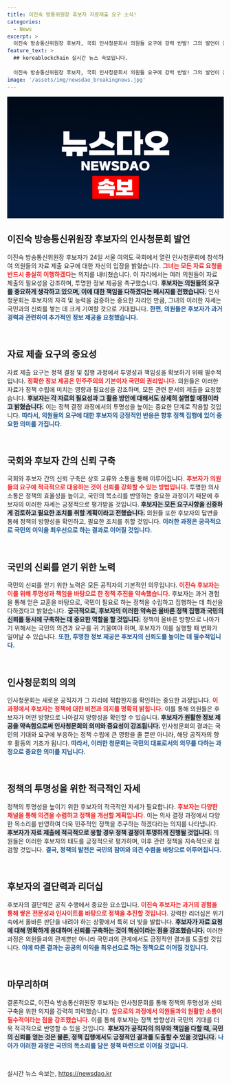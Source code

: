 ```yaml
---
title: 이진숙 방통위원장 후보자 자료제출 요구 소식!
categories:
  - News
excerpt: >
  이진숙 방송통신위원장 후보자, 국회 인사청문회서 의원들 요구에 강력 반발! 그의 발언이 논란을 일으키며 정치권에 긴장감이 감돕니다. 자세한 내용은 클릭해서 확인하세요!
feature_text: >
  ## koreablockchain 실시간 뉴스 속보입니다.

  이진숙 방송통신위원장 후보자, 국회 인사청문회서 의원들 요구에 강력 반발! 그의 발언이 논란을 일으키며 정치권에 긴장감이 감돕니다. 자세한 내용은 클릭해서 확인하세요!
image: '/assets/img/newsdao_breakingnews.jpg'
---
```


<p><img src="/assets/img/newsdao_breakingnews.jpg" alt="koreablockchain 속보" /></p>

<h2 data-ke-size="size26">이진숙 방송통신위원장 후보자의 인사청문회 발언</h2>

<p data-ke-size="size16">이진숙 방송통신위원장 후보자가 24일 서울 여의도 국회에서 열린 인사청문회에 참석하여 의원들의 자료 제출 요구에 대한 자신의 입장을 밝혔습니다. <b><span style="color: #ee2323;">그녀는 모든 자료 요청을 반드시 충실히 이행하겠다</span></b>는 의지를 내비쳤습니다. 이 자리에서는 여러 의원들이 자료 제출의 필요성을 강조하며, 투명한 정보 제공을 촉구했습니다. <b><span style="background-color: #21538527;">후보자는 의원들의 요구를 중요하게 생각하고 있으며, 이에 대한 책임을 다하겠다는 메시지를 전했습니다.</span></b> 인사청문회는 후보자의 자격 및 능력을 검증하는 중요한 자리인 만큼, 그녀의 이러한 자세는 국민과의 신뢰를 쌓는 데 크게 기여할 것으로 기대됩니다. <b><span style="color: #1a5490;">한편, 의원들은 후보자가 과거 경력과 관련하여 추가적인 정보 제공을 요청했습니다.</span></b></p>

<p data-ke-size="size16">&nbsp;</p>

<h2 data-ke-size="size26">자료 제출 요구의 중요성</h2>

<p data-ke-size="size16">자료 제출 요구는 정책 결정 및 집행 과정에서 투명성과 책임성을 확보하기 위해 필수적입니다. <b><span style="color: #ee2323;">정확한 정보 제공은 민주주의의 기본이자 국민의 권리입니다.</span></b> 의원들은 이러한 자료가 정책 수립에 미치는 영향과 필요성을 강조하며, 모든 관련 문서의 제출을 요청했습니다. <b><span style="background-color: #21538527;">후보자는 각 자료의 필요성과 그 활용 방안에 대해서도 상세히 설명할 예정이라고 밝혔습니다.</span></b> 이는 정책 결정 과정에서의 투명성을 높이는 중요한 단계로 작용할 것입니다. <b><span style="color: #1a5490;">따라서, 의원들의 요구에 대한 후보자의 긍정적인 반응은 향후 정책 집행에 있어 중요한 의미를 가집니다.</span></b></p>

<p data-ke-size="size16">&nbsp;</p>

<h2 data-ke-size="size26">국회와 후보자 간의 신뢰 구축</h2>

<p data-ke-size="size16">국회와 후보자 간의 신뢰 구축은 상호 교류와 소통을 통해 이루어집니다. <b><span style="color: #ee2323;">후보자가 의원들의 요구에 적극적으로 대응하는 것이 신뢰를 강화할 수 있는 방법입니다.</span></b> 투명한 의사소통은 정책의 효율성을 높이고, 국민의 목소리를 반영하는 중요한 과정이기 때문에 후보자의 이러한 자세는 긍정적으로 평가받을 것입니다. <b><span style="background-color: #21538527;">후보자는 모든 요구사항을 신중하게 검토하고 필요한 조치를 취할 계획이라고 전했습니다.</span></b> 의원들 또한 후보자의 답변을 통해 정책의 방향성을 확인하고, 필요한 조치를 취할 것입니다. <b><span style="color: #1a5490;">이러한 과정은 궁극적으로 국민의 이익을 최우선으로 하는 결과로 이어질 것입니다.</span></b></p>

<p data-ke-size="size16">&nbsp;</p>

<h2 data-ke-size="size26">국민의 신뢰를 얻기 위한 노력</h2>

<p data-ke-size="size16">국민의 신뢰를 얻기 위한 노력은 모든 공직자의 기본적인 의무입니다. <b><span style="color: #ee2323;">이진숙 후보자는 이를 위해 투명성과 책임을 바탕으로 한 정책 추진을 약속했습니다.</span></b> 후보자는 과거 경험을 통해 얻은 교훈을 바탕으로, 국민이 필요로 하는 정책을 수립하고 집행하는 데 최선을 다하겠다고 밝혔습니다. <b><span style="background-color: #21538527;">궁극적으로, 후보자의 이러한 약속은 올바른 정책 집행과 국민의 신뢰를 동시에 구축하는 데 중요한 역할을 할 것입니다.</span></b> 정책이 올바른 방향으로 나아가기 위해서는 국민의 의견과 요구를 귀 기울여야 하며, 후보자가 이를 실행할 때 변화가 일어날 수 있습니다. <b><span style="color: #1a5490;">또한, 투명한 정보 제공은 후보자의 신뢰도를 높이는 데 필수적입니다.</span></b></p>

<p data-ke-size="size16">&nbsp;</p>

<h2 data-ke-size="size26">인사청문회의 의의</h2>

<p data-ke-size="size16">인사청문회는 새로운 공직자가 그 자리에 적합한지를 확인하는 중요한 과정입니다. <b><span style="color: #ee2323;">이 과정에서 후보자는 정책에 대한 비전과 의지를 명확히 밝힙니다.</span></b> 이를 통해 의원들은 후보자가 어떤 방향으로 나아갈지 방향성을 확인할 수 있습니다. <b><span style="background-color: #21538527;">후보자가 원활한 정보 제공을 약속함으로써 인사청문회의 의미와 중요성이 강조됩니다.</span></b> 인사청문회의 결과는 국민의 기대와 요구에 부응하는 정책 수립에 큰 영향을 줄 뿐만 아니라, 해당 공직자의 향후 활동의 기초가 됩니다. <b><span style="color: #1a5490;">따라서, 이러한 청문회는 국민의 대표로서의 의무를 다하는 과정으로 중요한 의미를 지닙니다.</span></b></p>

<p data-ke-size="size16">&nbsp;</p>

<h2 data-ke-size="size26">정책의 투명성을 위한 적극적인 자세</h2>

<p data-ke-size="size16">정책의 투명성을 높이기 위한 후보자의 적극적인 자세가 필요합니다. <b><span style="color: #ee2323;">후보자는 다양한 채널을 통해 의견을 수렴하고 정책을 개선할 계획입니다.</span></b> 이는 의사 결정 과정에서 다양한 목소리를 반영하여 더욱 민주적인 정책을 추구하는 하겠다라는 의지를 나타냅니다. <b><span style="background-color: #21538527;">후보자가 자료 제출에 적극적으로 응할 경우 정책 결정이 투명하게 진행될 것입니다.</span></b> 의원들은 이러한 후보자의 태도를 긍정적으로 평가하며, 이후 관련 정책을 지속적으로 점검할 것입니다. <b><span style="color: #1a5490;">결국, 정책의 발전은 국민의 참여와 의견 수렴을 바탕으로 이루어집니다.</span></b></p>

<p data-ke-size="size16">&nbsp;</p>

<h2 data-ke-size="size26">후보자의 결단력과 리더십</h2>

<p data-ke-size="size16">후보자의 결단력은 공직 수행에서 중요한 요소입니다. <b><span style="color: #ee2323;">이진숙 후보자는 과거의 경험을 통해 쌓은 전문성과 인사이트를 바탕으로 정책을 추진할 것입니다.</span></b> 강력한 리더십은 위기 속에서 올바른 판단을 내려야 하는 상황에서 특히 더 빛을 발합니다. <b><span style="background-color: #21538527;">후보자가 자료 요청에 대해 명확하게 응대하며 신뢰를 구축하는 것이 핵심이라는 점을 강조했습니다.</span></b> 이러한 과정은 의원들과의 관계뿐만 아니라 국민과의 관계에서도 긍정적인 결과를 도출할 것입니다. <b><span style="color: #1a5490;">이에 따른 결과는 공공의 이익을 최우선으로 하는 정책으로 이어질 것입니다.</span></b></p>

<p data-ke-size="size16">&nbsp;</p>

<h2 data-ke-size="size26">마무리하며</h2>

<p data-ke-size="size16">결론적으로, 이진숙 방송통신위원장 후보자는 인사청문회를 통해 정책의 투명성과 신뢰 구축을 위한 의지를 강력히 피력했습니다. <b><span style="color: #ee2323;">앞으로의 과정에서 의원들과의 원활한 소통이 필수적이라는 점을 강조했습니다.</span></b> 이를 통해 후보자는 정책 방향성과 국민의 기대를 더욱 적극적으로 반영할 수 있을 것입니다. <b><span style="background-color: #21538527;">후보자가 공직자의 의무와 책임을 다할 때, 국민의 신뢰를 얻는 것은 물론, 정책 집행에서도 긍정적인 결과를 도출할 수 있을 것입니다.</span></b> <b><span style="color: #1a5490;">나아가 이러한 과정은 국민의 목소리를 담은 정책 마련으로 이어질 것입니다.</span></b></p>

<p data-ke-size="size16">&nbsp;</p>
실시간 뉴스 속보는, <a href="https://newsdao.kr" rel="dofollow">https://newsdao.kr</a>


